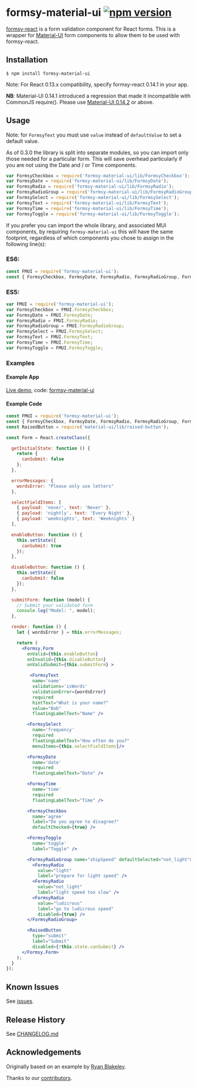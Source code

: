 # formsy-material-ui [![npm version](https://badge.fury.io/js/formsy-material-ui.svg)](https://badge.fury.io/js/formsy-material-ui)

[formsy-react](https://github.com/christianalfoni/formsy-react) is a form validation component for React forms.
This is a wrapper for [Material-UI](http://material-ui.com/) form components to allow them to be used with formsy-react.

## Installation

`$ npm install formsy-material-ui`

Note: For React 0.13.x compatibility, specify formsy-react 0.14.1 in your app.

**NB**: Material-UI 0.14.1 introduced a regression that made it incompatible with CommonJS require(). Please use [Material-UI 0.14.2]( https://github.com/callemall/material-ui/releases/tag/v0.14.2) or above.

## Usage

Note: for `FormsyText` you must use `value` instead of `defaultValue` to set a default value.

As of 0.3.0 the library is split into separate modules, so you can import only those needed for a particular form.
This will save overhead particularly if you are not using the Date and / or Time components.

```js
var FormsyCheckbox = require('formsy-material-ui/lib/FormsyCheckbox');
var FormsyDate = require('formsy-material-ui/lib/FormsyDate');
var FormsyRadio = require('formsy-material-ui/lib/FormsyRadio');
var FormsyRadioGroup = require('formsy-material-ui/lib/FormsyRadioGroup');
var FormsySelect = require('formsy-material-ui/lib/FormsySelect');
var FormsyText = require('formsy-material-ui/lib/FormsyText');
var FormsyTime = require('formsy-material-ui/lib/FormsyTime');
var FormsyToggle = require('formsy-material-ui/lib/FormsyToggle');
```

If you prefer you can import the whole library, and associated MUI components, by requiring `formsy-material-ui`
this will have the same footprint, regardless of which components you chose to assign in the following line(s):

### ES6:

```js
const FMUI = require('formsy-material-ui');
const { FormsyCheckbox, FormsyDate, FormsyRadio, FormsyRadioGroup, FormsySelect, FormsyText, FormsyTime, FormsyToggle } = FMUI;
```

### ES5:

```js
var FMUI = require('formsy-material-ui');
var FormsyCheckbox = FMUI.FormsyCheckbox;
var FormsyDate = FMUI.FormsyDate;
var FormsyRadio = FMUI.FormsyRadio;
var FormsyRadioGroup = FMUI.FormsyRadioGroup;
var FormsySelect = FMUI.FormsySelect;
var FormsyText = FMUI.FormsyText;
var FormsyTime = FMUI.FormsyTime;
var FormsyToggle = FMUI.FormsyToggle;
```

### Examples

#### Example App
[Live demo](http://formsy-mui-demo.meteor.com), code: [formsy-material-ui](https://github.com/mbrookes/formsy-mui-demo)

#### Example Code
```jsx
const FMUI = require('formsy-material-ui');
const { FormsyCheckbox, FormsyDate, FormsyRadio, FormsyRadioGroup, FormsySelect, FormsyText, FormsyTime, FormsyToggle } = FMUI;
const RaisedButton = require('material-ui/lib/raised-button');

const Form = React.createClass({

  getInitialState: function () {
    return {
      canSubmit: false
    };
  },

  errorMessages: {
    wordsError: "Please only use letters"
  },

  selectFieldItems: [
    { payload: 'never', text: 'Never' },
    { payload: 'nightly', text: 'Every Night' },
    { payload: 'weeknights', text: 'Weeknights' }
  ],

  enableButton: function () {
    this.setState({
      canSubmit: true
    });
  },

  disableButton: function () {
    this.setState({
      canSubmit: false
    });
  },

  submitForm: function (model) {
    // Submit your validated form
    console.log("Model: ", model);
  },

  render: function () {
    let { wordsError } = this.errorMessages;

    return (
      <Formsy.Form
        onValid={this.enableButton}
        onInvalid={this.disableButton}
        onValidSubmit={this.submitForm} >

         <FormsyText
          name='name'
          validations='isWords'
          validationError={wordsError}
          required
          hintText="What is your name?"
          value="Bob"
          floatingLabelText="Name" />

        <FormsySelect
          name='frequency'
          required
          floatingLabelText="How often do you?"
          menuItems={this.selectFieldItems}/>

        <FormsyDate
          name='date'
          required
          floatingLabelText="Date" />

        <FormsyTime
          name='time'
          required
          floatingLabelText="Time" />

        <FormsyCheckbox
          name='agree'
          label="Do you agree to disagree?"
          defaultChecked={true} />

        <FormsyToggle
          name='toggle'
          label="Toggle" />

        <FormsyRadioGroup name="shipSpeed" defaultSelected="not_light">
          <FormsyRadio
            value="light"
            label="prepare for light speed" />
          <FormsyRadio
            value="not_light"
            label="light speed too slow" />
          <FormsyRadio
            value="ludicrous"
            label="go to ludicrous speed"
            disabled={true} />
        </FormsyRadioGroup>

        <RaisedButton
          type="submit"
          label="Submit"
          disabled={!this.state.canSubmit} />
      </Formsy.Form>
    );
  }
});
```

## Known Issues

See [issues](https://github.com/mbrookes/formsy-material-ui/issues).

## Release History

See [CHANGELOG.md](https://github.com/mbrookes/formsy-material-ui/blob/master/CHANGELOG.md)

## Acknowledgements

Originally based on an example by [Ryan Blakeley](https://github.com/rblakeley).

Thanks to our [contributors](https://github.com/mbrookes/formsy-material-ui/graphs/contributors).
